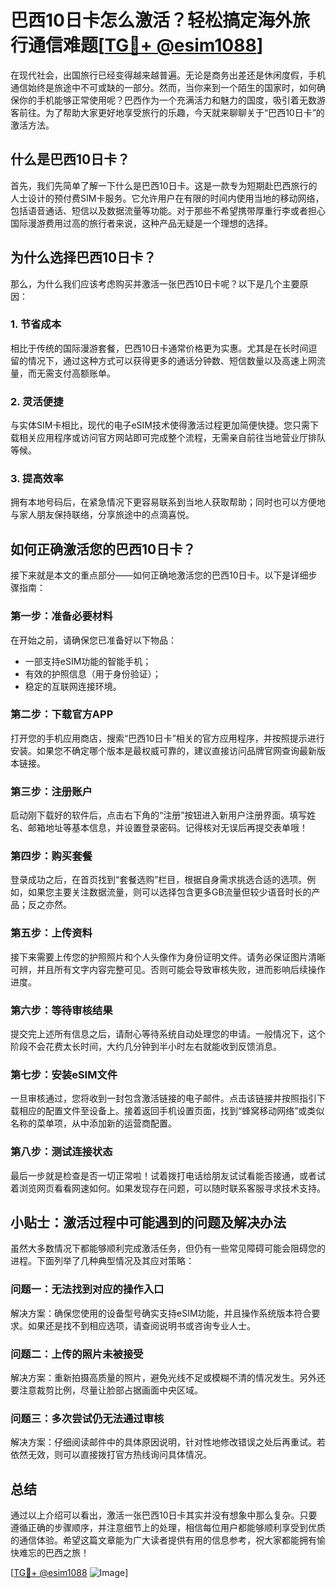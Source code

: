 # 巴西10日卡怎么激活？轻松搞定海外旅行通信难题[[TG💪+ @esim1088](https://t.me/s/esim1088)]

在现代社会，出国旅行已经变得越来越普遍。无论是商务出差还是休闲度假，手机通信始终是旅途中不可或缺的一部分。然而，当你来到一个陌生的国家时，如何确保你的手机能够正常使用呢？巴西作为一个充满活力和魅力的国度，吸引着无数游客前往。为了帮助大家更好地享受旅行的乐趣，今天就来聊聊关于“巴西10日卡”的激活方法。

## 什么是巴西10日卡？

首先，我们先简单了解一下什么是巴西10日卡。这是一款专为短期赴巴西旅行的人士设计的预付费SIM卡服务。它允许用户在有限的时间内使用当地的移动网络，包括语音通话、短信以及数据流量等功能。对于那些不希望携带厚重行李或者担心国际漫游费用过高的旅行者来说，这种产品无疑是一个理想的选择。

## 为什么选择巴西10日卡？

那么，为什么我们应该考虑购买并激活一张巴西10日卡呢？以下是几个主要原因：

### 1. 节省成本
相比于传统的国际漫游套餐，巴西10日卡通常价格更为实惠。尤其是在长时间逗留的情况下，通过这种方式可以获得更多的通话分钟数、短信数量以及高速上网流量，而无需支付高额账单。

### 2. 灵活便捷
与实体SIM卡相比，现代的电子eSIM技术使得激活过程更加简便快捷。您只需下载相关应用程序或访问官方网站即可完成整个流程，无需亲自前往当地营业厅排队等候。

### 3. 提高效率
拥有本地号码后，在紧急情况下更容易联系到当地人获取帮助；同时也可以方便地与家人朋友保持联络，分享旅途中的点滴喜悦。

## 如何正确激活您的巴西10日卡？

接下来就是本文的重点部分——如何正确地激活您的巴西10日卡。以下是详细步骤指南：

### 第一步：准备必要材料
在开始之前，请确保您已准备好以下物品：
- 一部支持eSIM功能的智能手机；
- 有效的护照信息（用于身份验证）；
- 稳定的互联网连接环境。

### 第二步：下载官方APP
打开您的手机应用商店，搜索“巴西10日卡”相关的官方应用程序，并按照提示进行安装。如果您不确定哪个版本是最权威可靠的，建议直接访问品牌官网查询最新版本链接。

### 第三步：注册账户
启动刚下载好的软件后，点击右下角的“注册”按钮进入新用户注册界面。填写姓名、邮箱地址等基本信息，并设置登录密码。记得核对无误后再提交表单哦！

### 第四步：购买套餐
登录成功之后，在首页找到“套餐选购”栏目，根据自身需求挑选合适的选项。例如，如果您主要关注数据流量，则可以选择包含更多GB流量但较少语音时长的产品；反之亦然。

### 第五步：上传资料
接下来需要上传您的护照照片和个人头像作为身份证明文件。请务必保证图片清晰可辨，并且所有文字内容完整可见。否则可能会导致审核失败，进而影响后续操作进度。

### 第六步：等待审核结果
提交完上述所有信息之后，请耐心等待系统自动处理您的申请。一般情况下，这个阶段不会花费太长时间，大约几分钟到半小时左右就能收到反馈消息。

### 第七步：安装eSIM文件
一旦审核通过，您将收到一封包含激活链接的电子邮件。点击该链接并按照指引下载相应的配置文件至设备上。接着返回手机设置页面，找到“蜂窝移动网络”或类似名称的菜单项，从中添加新的运营商配置。

### 第八步：测试连接状态
最后一步就是检查是否一切正常啦！试着拨打电话给朋友试试看能否接通，或者试着浏览网页看看网速如何。如果发现存在问题，可以随时联系客服寻求技术支持。

## 小贴士：激活过程中可能遇到的问题及解决办法

虽然大多数情况下都能够顺利完成激活任务，但仍有一些常见障碍可能会阻碍您的进程。下面列举了几种典型情况及其应对策略：

### 问题一：无法找到对应的操作入口
解决方案：确保您使用的设备型号确实支持eSIM功能，并且操作系统版本符合要求。如果还是找不到相应选项，请查阅说明书或咨询专业人士。

### 问题二：上传的照片未被接受
解决方案：重新拍摄高质量的照片，避免光线不足或模糊不清的情况发生。另外还要注意裁剪比例，尽量让脸部占据画面中央区域。

### 问题三：多次尝试仍无法通过审核
解决方案：仔细阅读邮件中的具体原因说明，针对性地修改错误之处后再重试。若依然无效，则可以直接拨打官方热线询问具体情况。

## 总结

通过以上介绍可以看出，激活一张巴西10日卡其实并没有想象中那么复杂。只要遵循正确的步骤顺序，并注意细节上的处理，相信每位用户都能够顺利享受到优质的通信体验。希望这篇文章能为广大读者提供有用的信息参考，祝大家都能拥有愉快难忘的巴西之旅！

[[TG💪+ @esim1088](https://t.me/s/esim1088) ![Image](https://i.postimg.cc/4NQfJmqS/Snipaste-2025-05-13-00-14-12.png)]